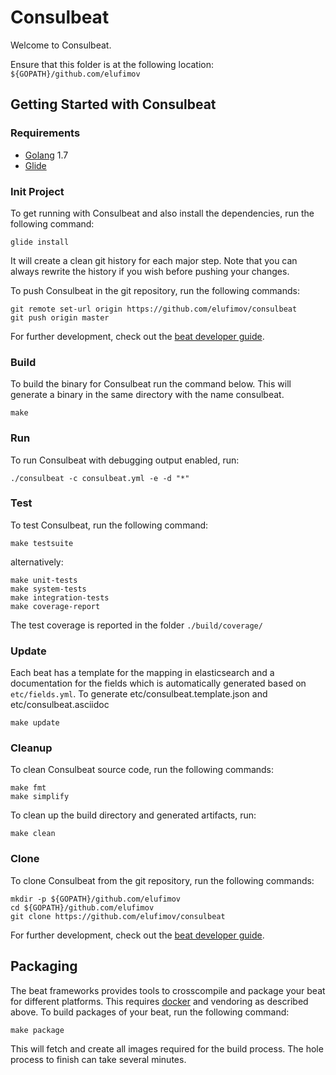 # Consulbeat

Welcome to Consulbeat.

Ensure that this folder is at the following location:
`${GOPATH}/github.com/elufimov`

## Getting Started with Consulbeat

### Requirements

* [Golang](https://golang.org/dl/) 1.7
* [Glide](https://github.com/Masterminds/glide)

### Init Project
To get running with Consulbeat and also install the
dependencies, run the following command:

```
glide install
```

It will create a clean git history for each major step. Note that you can always rewrite the history if you wish before pushing your changes.

To push Consulbeat in the git repository, run the following commands:

```
git remote set-url origin https://github.com/elufimov/consulbeat
git push origin master
```

For further development, check out the [beat developer guide](https://www.elastic.co/guide/en/beats/libbeat/current/new-beat.html).

### Build

To build the binary for Consulbeat run the command below. This will generate a binary
in the same directory with the name consulbeat.

```
make
```


### Run

To run Consulbeat with debugging output enabled, run:

```
./consulbeat -c consulbeat.yml -e -d "*"
```


### Test

To test Consulbeat, run the following command:

```
make testsuite
```

alternatively:
```
make unit-tests
make system-tests
make integration-tests
make coverage-report
```

The test coverage is reported in the folder `./build/coverage/`

### Update

Each beat has a template for the mapping in elasticsearch and a documentation for the fields
which is automatically generated based on `etc/fields.yml`.
To generate etc/consulbeat.template.json and etc/consulbeat.asciidoc

```
make update
```


### Cleanup

To clean  Consulbeat source code, run the following commands:

```
make fmt
make simplify
```

To clean up the build directory and generated artifacts, run:

```
make clean
```


### Clone

To clone Consulbeat from the git repository, run the following commands:

```
mkdir -p ${GOPATH}/github.com/elufimov
cd ${GOPATH}/github.com/elufimov
git clone https://github.com/elufimov/consulbeat
```


For further development, check out the [beat developer guide](https://www.elastic.co/guide/en/beats/libbeat/current/new-beat.html).


## Packaging

The beat frameworks provides tools to crosscompile and package your beat for different platforms. This requires [docker](https://www.docker.com/) and vendoring as described above. To build packages of your beat, run the following command:

```
make package
```

This will fetch and create all images required for the build process. The hole process to finish can take several minutes.
